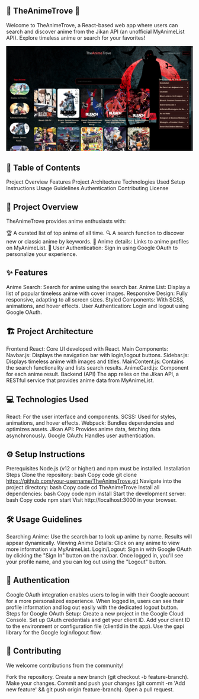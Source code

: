 ## 🎌 TheAnimeTrove 🎌
Welcome to TheAnimeTrove, a React-based web app where users can search and discover anime from the Jikan API (an unofficial MyAnimeList API). Explore timeless anime or search for your favorites!

![alt text](image.webp)

## 📜 Table of Contents
Project Overview
Features
Project Architecture
Technologies Used
Setup Instructions
Usage Guidelines
Authentication
Contributing
License
## 📖 Project Overview
TheAnimeTrove provides anime enthusiasts with:

🏆 A curated list of top anime of all time.
🔍 A search function to discover new or classic anime by keywords.
📜 Anime details: Links to anime profiles on MyAnimeList.
🔑 User Authentication: Sign in using Google OAuth to personalize your experience.
## ✨ Features
Anime Search: Search for anime using the search bar.
Anime List: Display a list of popular timeless anime with cover images.
Responsive Design: Fully responsive, adapting to all screen sizes.
Styled Components: With SCSS, animations, and hover effects.
User Authentication: Login and logout using Google OAuth.
## 🏗️ Project Architecture
Frontend
React: Core UI developed with React.
Main Components:
Navbar.js: Displays the navigation bar with login/logout buttons.
Sidebar.js: Displays timeless anime with images and titles.
MainContent.js: Contains the search functionality and lists search results.
AnimeCard.js: Component for each anime result.
Backend (API)
The app relies on the Jikan API, a RESTful service that provides anime data from MyAnimeList.
## 💻 Technologies Used
React: For the user interface and components.
SCSS: Used for styles, animations, and hover effects.
Webpack: Bundles dependencies and optimizes assets.
Jikan API: Provides anime data, fetching data asynchronously.
Google OAuth: Handles user authentication.
## ⚙️ Setup Instructions
Prerequisites
Node.js (v12 or higher) and npm must be installed.
Installation Steps
Clone the repository:
bash
Copy code
git clone https://github.com/your-username/TheAnimeTrove.git
Navigate into the project directory:
bash
Copy code
cd TheAnimeTrove
Install all dependencies:
bash
Copy code
npm install
Start the development server:
bash
Copy code
npm start
Visit http://localhost:3000 in your browser.
## 🛠️ Usage Guidelines
Searching Anime: Use the search bar to look up anime by name. Results will appear dynamically.
Viewing Anime Details: Click on any anime to view more information via MyAnimeList.
Login/Logout: Sign in with Google OAuth by clicking the "Sign In" button on the navbar. Once logged in, you'll see your profile name, and you can log out using the "Logout" button.
## 🔑 Authentication
Google OAuth integration enables users to log in with their Google account for a more personalized experience.
When logged in, users can see their profile information and log out easily with the dedicated logout button.
Steps for Google OAuth Setup:
Create a new project in the Google Cloud Console.
Set up OAuth credentials and get your client ID.
Add your client ID to the environment or configuration file (clientId in the app).
Use the gapi library for the Google login/logout flow.
## 🤝 Contributing
We welcome contributions from the community!

Fork the repository.
Create a new branch (git checkout -b feature-branch).
Make your changes.
Commit and push your changes (git commit -m 'Add new feature' && git push origin feature-branch).
Open a pull request.
